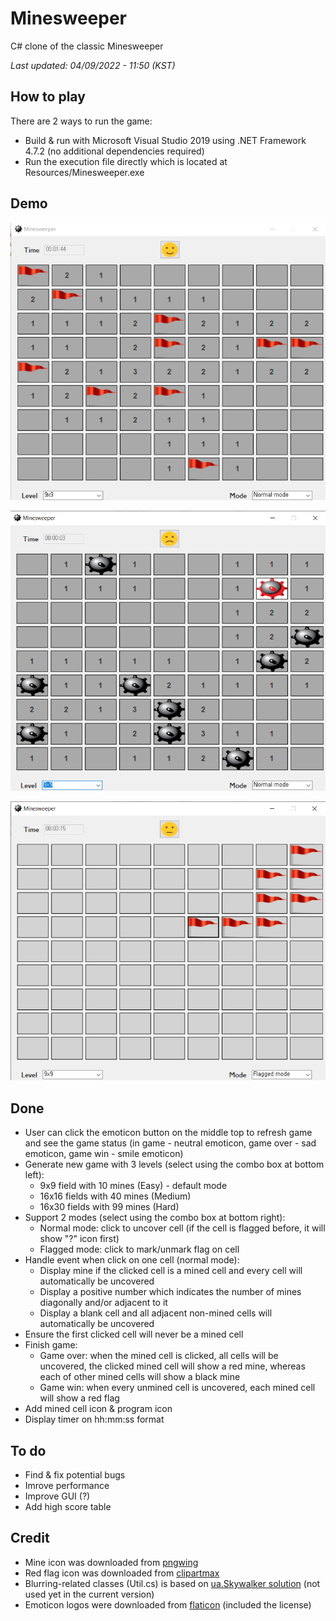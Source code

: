 # Minesweeper
C# clone of the classic Minesweeper

*Last updated: 04/09/2022 - 11:50 (KST)*
## How to play
There are 2 ways to run the game:
- Build & run with Microsoft Visual Studio 2019 using .NET Framework 4.7.2 (no additional dependencies required)
- Run the execution file directly which is located at Resources/Minesweeper.exe
## Demo 
![<img src="./Resources/Victory.png" width="10" height="10" alt="Victory"/>](./Resources/Victory.png)

![<img src="./Resources/GameOver.png" width="10" height="10" alt="Game over"/>](./Resources/GameOver.png)

![<img src="./Resources/GameOver.png" width="10" height="10" alt="Game over"/>](./Resources/flagged_mode.png)
## Done
- User can click the emoticon button on the middle top to refresh game and see the game status (in game - neutral emoticon, game over - sad emoticon, game win - smile emoticon)
- Generate new game with 3 levels (select using the combo box at bottom left):
  - 9x9 field with 10 mines (Easy) - default mode
  - 16x16 fields with 40 mines (Medium)
  - 16x30 fields with 99 mines (Hard)
- Support 2 modes (select using the combo box at bottom right):
  - Normal mode: click to uncover cell (if the cell is flagged before, it will show "?" icon first)
  - Flagged mode: click to mark/unmark flag on cell
- Handle event when click on one cell (normal mode):
  - Display mine if the clicked cell is a mined cell and every cell will automatically be uncovered
  - Display a positive number which indicates the number of mines diagonally and/or adjacent to it
  - Display a blank cell and all adjacent non-mined cells will automatically be uncovered 
- Ensure the first clicked cell will never be a mined cell
- Finish game:
  - Game over: when the mined cell is clicked, all cells will be uncovered, the clicked mined cell will show a red mine, whereas each of other mined cells will show a black mine
  - Game win: when every unmined cell is uncovered, each mined cell will show a red flag
- Add mined cell icon & program icon
- Display timer on hh:mm:ss format
 ## To do
 - Find & fix potential bugs
 - Imrove performance
 - Improve GUI (?)
 - Add high score table
 ## Credit
 - Mine icon was downloaded from [pngwing](https://www.pngwing.com/en/free-png-cbukd)
 - Red flag icon was downloaded from [clipartmax](https://www.clipartmax.com/middle/m2i8i8d3H7N4N4A0_red-flag-icon-psd-red-flag-icon-transparent-background/)
 - Blurring-related classes (Util.cs) is based on [ua.Skywalker solution](https://stackoverflow.com/a/3599954/5445721) (not used yet in the current version)
 - Emoticon logos were downloaded from [flaticon](https://www.flaticon.com/free-icons/emoticon) (included the license)

